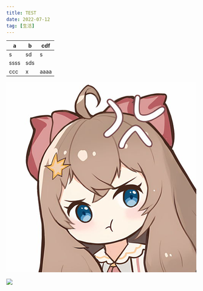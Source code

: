 ```yaml
---
title: TEST
date: 2022-07-12
tag: [生活]
---
```


|a  |b  |cdf  |
|---------|---------|---------|
|s     |  sd       |   s      |
|ssss     |  sds       |         |
|ccc     |     x    |      aaaa   |

![](https://github.com/chan1919/chan1919/blob/main/image/diana.jpg)

![](/img/98132606_p0_master1200.jpg)